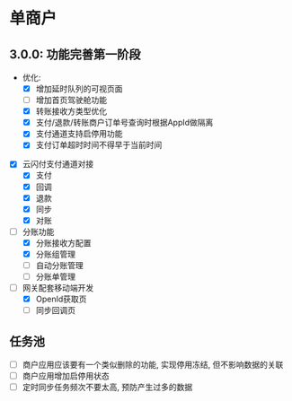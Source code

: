 # 单商户
## 3.0.0: 功能完善第一阶段
- 优化:
    - [x] 增加延时队列的可视页面
    - [ ] 增加首页驾驶舱功能
    - [x] 转账接收方类型优化
    - [x] 支付/退款/转账商户订单号查询时根据AppId做隔离
    - [x] 支付通道支持启停用功能
    - [x] 支付订单超时时间不得早于当前时间
- [x] 云闪付支付通道对接
  - [x] 支付
  - [x] 回调
  - [x] 退款
  - [x] 同步
  - [x] 对账
- [ ] 分账功能
    - [x] 分账接收方配置
    - [x] 分账组管理
    - [ ] 自动分账管理
    - [ ] 分账单管理
- [ ] 网关配套移动端开发
    - [x] OpenId获取页
    - [ ] 同步回调页

## 任务池
- [ ] 商户应用应该要有一个类似删除的功能, 实现停用冻结, 但不影响数据的关联
- [ ] 商户应用增加启停用状态
- [ ] 定时同步任务频次不要太高, 预防产生过多的数据
